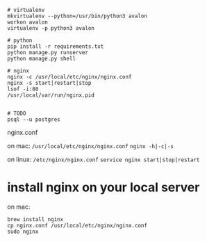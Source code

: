 
```
# virtualenv
mkvirtualenv --python=/usr/bin/python3 avalon
workon avalon
virtualenv -p python3 avalon

# python
pip install -r requirements.txt
python manage.py runserver
python manage.py shell

# nginx
nginx -c /usr/local/etc/nginx/nginx.conf
nginx -s start|restart|stop
lsof -i:80
/usr/local/var/run/nginx.pid


# TODO
psql --u postgres
```

nginx.conf

on mac:
    `/usr/local/etc/nginx/nginx.conf`
    `nginx -h|-c|-s`

on linux:
    `/etc/nginx/nginx.conf`
    `service nginx start|stop|restart`


# install nginx on your local server
on mac:
```
brew install nginx
cp nginx.conf /usr/local/etc/nginx/nginx.conf
sudo nginx
```